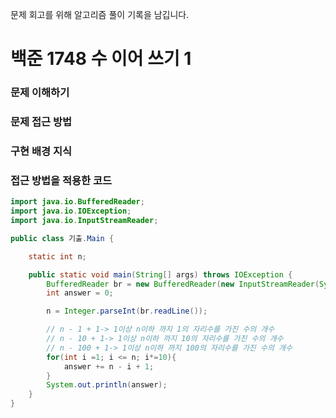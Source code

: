 문제 회고를 위해 알고리즘 풀이 기록을 남깁니다.

# 백준 1748 수 이어 쓰기 1


### 문제 이해하기


### 문제 접근 방법


### 구현 배경 지식


### 접근 방법을 적용한 코드
```java
import java.io.BufferedReader;
import java.io.IOException;
import java.io.InputStreamReader;

public class 기출.Main {

    static int n;

    public static void main(String[] args) throws IOException {
        BufferedReader br = new BufferedReader(new InputStreamReader(System.in));
        int answer = 0;

        n = Integer.parseInt(br.readLine());

        // n - 1 + 1-> 1이상 n이하 까지 1의 자리수를 가진 수의 개수
        // n - 10 + 1-> 1이상 n이하 까지 10의 자리수를 가진 수의 개수
        // n - 100 + 1-> 1이상 n이하 까지 100의 자리수를 가진 수의 개수
        for(int i =1; i <= n; i*=10){
            answer += n - i + 1;
        }
        System.out.println(answer);
    }
}
```

